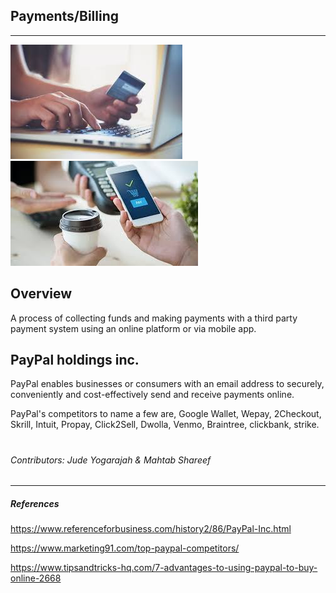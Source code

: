 ## Payments/Billing
---
![image](internetpayment.jpg)
![image](mobilepayment.jpg)

## Overview 

A process of collecting funds and making payments with a third party payment system using an online platform or via mobile app.

## PayPal holdings inc.

PayPal enables businesses or consumers with an email address to securely, conveniently and cost-effectively send and receive payments online.


PayPal's competitors to name a few are, Google Wallet, Wepay, 2Checkout, Skrill, Intuit, Propay, Click2Sell, Dwolla, Venmo, Braintree, clickbank, strike.


#
#

#
#
#




#

###### Contributors: Jude Yogarajah & Mahtab Shareef
---




##### References
https://www.referenceforbusiness.com/history2/86/PayPal-Inc.html

https://www.marketing91.com/top-paypal-competitors/

https://www.tipsandtricks-hq.com/7-advantages-to-using-paypal-to-buy-online-2668